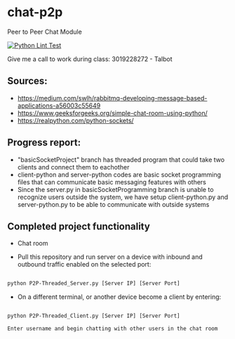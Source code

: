 # chat-p2p
Peer to Peer Chat Module

[![Python Lint Test](https://github.com/dpe22/chat-p2p/actions/workflows/python-lint-test.yml/badge.svg)](https://github.com/dpe22/chat-p2p/actions/workflows/python-lint-test.yml)

Give me a call to work during class: 3019228272 - Talbot 
## Sources:

- https://medium.com/swlh/rabbitmq-developing-message-based-applications-a56003c55649
- https://www.geeksforgeeks.org/simple-chat-room-using-python/ 
- https://realpython.com/python-sockets/ 


## Progress report:
- "basicSocketProject" branch has threaded program that could take two clients and connect them to eachother
- client-python and server-python codes are basic socket programming files that can communicate basic messaging features with others
- Since the server.py in basicSocketProgramming branch is unable to recognize users outside the system, we have setup client-python.py and server-python.py to be able to communicate with outside systems

## Completed project functionality 
- Chat room

- Pull this repository and run server on a device with inbound and outbound traffic enabled on the selected port:
```bash

python P2P-Threaded_Server.py [Server IP] [Server Port]

```

- On a different terminal, or another device become a client by entering:
```bash

python P2P-Threaded_Client.py [Server IP] [Server Port]

```

    Enter username and begin chatting with other users in the chat room